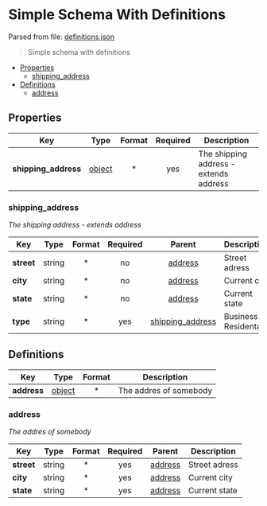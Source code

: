 # __Simple Schema With Definitions__

Parsed from file: [definitions.json](https://github.com/McCastles/JMC/blob/master/examples/simple/simple-definitions.json)
> Simple schema with definitions
* [Properties](#properties)
	* [shipping_address](#shipping_address)
* [Definitions](#definitions)
	* [address](#address)
## __Properties__
|Key|Type|Format|Required|Description|
|-|:-:|:-:|:-:|-|
|__shipping_address__|[object](#shipping_address)|*|yes|The shipping address - extends address|
### __shipping_address__
_The shipping address - extends address_

|Key|Type|Format|Required|Parent|Description|
|-|:-:|:-:|:-:|:-:|-|
|__street__|string|*|no|[address](#address)|Street adress|
|__city__|string|*|no|[address](#address)|Current city|
|__state__|string|*|no|[address](#address)|Current state|
|__type__|string|*|yes|[shipping_address](#shipping_address)|Business or Residental|
## __Definitions__
|Key|Type|Format|Description|
|-|:-:|:-:|-|
|__address__|[object](#address)|*|The addres of somebody|
### __address__
_The addres of somebody_

|Key|Type|Format|Required|Parent|Description|
|-|:-:|:-:|:-:|:-:|-|
|__street__|string|*|yes|[address](#address)|Street adress|
|__city__|string|*|yes|[address](#address)|Current city|
|__state__|string|*|yes|[address](#address)|Current state|